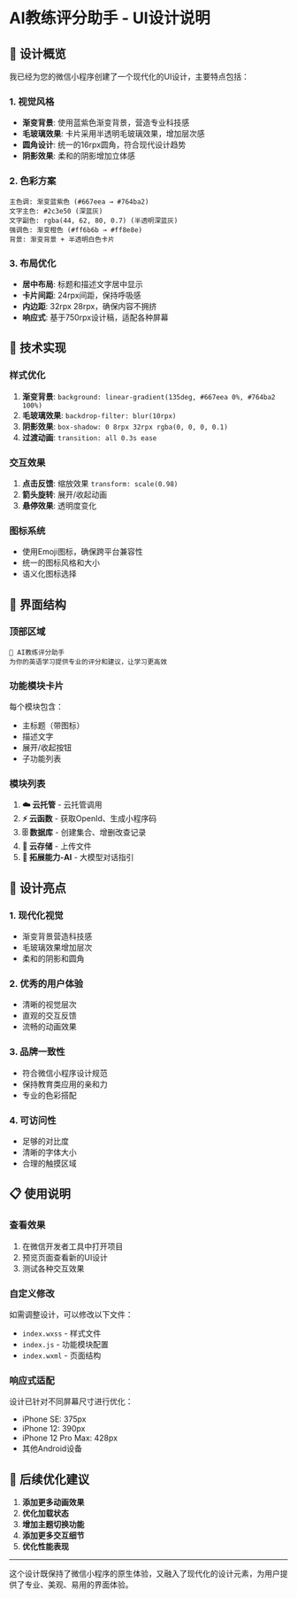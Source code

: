 # AI教练评分助手 - UI设计说明

## 🎨 设计概览

我已经为您的微信小程序创建了一个现代化的UI设计，主要特点包括：

### 1. 视觉风格
- **渐变背景**: 使用蓝紫色渐变背景，营造专业科技感
- **毛玻璃效果**: 卡片采用半透明毛玻璃效果，增加层次感
- **圆角设计**: 统一的16rpx圆角，符合现代设计趋势
- **阴影效果**: 柔和的阴影增加立体感

### 2. 色彩方案
```
主色调: 渐变蓝紫色 (#667eea → #764ba2)
文字主色: #2c3e50 (深蓝灰)
文字副色: rgba(44, 62, 80, 0.7) (半透明深蓝灰)
强调色: 渐变橙色 (#ff6b6b → #ff8e8e)
背景: 渐变背景 + 半透明白色卡片
```

### 3. 布局优化
- **居中布局**: 标题和描述文字居中显示
- **卡片间距**: 24rpx间距，保持呼吸感
- **内边距**: 32rpx 28rpx，确保内容不拥挤
- **响应式**: 基于750rpx设计稿，适配各种屏幕

## 🔧 技术实现

### 样式优化
1. **渐变背景**: `background: linear-gradient(135deg, #667eea 0%, #764ba2 100%)`
2. **毛玻璃效果**: `backdrop-filter: blur(10rpx)`
3. **阴影效果**: `box-shadow: 0 8rpx 32rpx rgba(0, 0, 0, 0.1)`
4. **过渡动画**: `transition: all 0.3s ease`

### 交互效果
1. **点击反馈**: 缩放效果 `transform: scale(0.98)`
2. **箭头旋转**: 展开/收起动画
3. **悬停效果**: 透明度变化

### 图标系统
- 使用Emoji图标，确保跨平台兼容性
- 统一的图标风格和大小
- 语义化图标选择

## 📱 界面结构

### 顶部区域
```
🎯 AI教练评分助手
为你的英语学习提供专业的评分和建议，让学习更高效
```

### 功能模块卡片
每个模块包含：
- 主标题（带图标）
- 描述文字
- 展开/收起按钮
- 子功能列表

### 模块列表
1. **☁️ 云托管** - 云托管调用
2. **⚡ 云函数** - 获取OpenId、生成小程序码
3. **🗄️ 数据库** - 创建集合、增删改查记录
4. **📁 云存储** - 上传文件
5. **🤖 拓展能力-AI** - 大模型对话指引

## 🎯 设计亮点

### 1. 现代化视觉
- 渐变背景营造科技感
- 毛玻璃效果增加层次
- 柔和的阴影和圆角

### 2. 优秀的用户体验
- 清晰的视觉层次
- 直观的交互反馈
- 流畅的动画效果

### 3. 品牌一致性
- 符合微信小程序设计规范
- 保持教育类应用的亲和力
- 专业的色彩搭配

### 4. 可访问性
- 足够的对比度
- 清晰的字体大小
- 合理的触摸区域

## 📋 使用说明

### 查看效果
1. 在微信开发者工具中打开项目
2. 预览页面查看新的UI设计
3. 测试各种交互效果

### 自定义修改
如需调整设计，可以修改以下文件：
- `index.wxss` - 样式文件
- `index.js` - 功能模块配置
- `index.wxml` - 页面结构

### 响应式适配
设计已针对不同屏幕尺寸进行优化：
- iPhone SE: 375px
- iPhone 12: 390px
- iPhone 12 Pro Max: 428px
- 其他Android设备

## 🚀 后续优化建议

1. **添加更多动画效果**
2. **优化加载状态**
3. **增加主题切换功能**
4. **添加更多交互细节**
5. **优化性能表现**

---

这个设计既保持了微信小程序的原生体验，又融入了现代化的设计元素，为用户提供了专业、美观、易用的界面体验。
